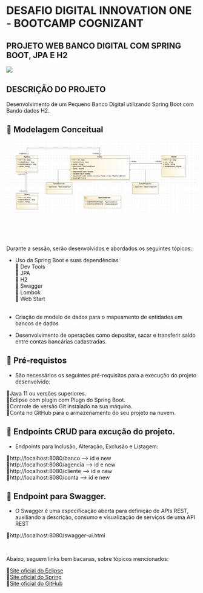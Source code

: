 # DESAFIO DIGITAL INNOVATION ONE - BOOTCAMP COGNIZANT

<h2> PROJETO WEB BANCO DIGITAL COM SPRING BOOT, JPA E H2 </h2>

<img src="http://img.shields.io/static/v1?label=STATUS&message=CONCLUIDO&color=GREEN&style=for-the-badge"/>


<h2>DESCRIÇÃO DO PROJETO</h2>

Desenvolvimento de um Pequeno Banco Digital utilizando Spring Boot com Bando dados H2.

<h2>
🛑 Modelagem Conceitual
</h2>

<img src="https://github.com/francisleisouza/banco_digital_dio/blob/master/img/mc_banco_digital.png"/>

<br><br><br>

Durante a sessão, serão desenvolvidos e abordados os seguintes tópicos:

* Uso da Spring Boot e suas dependências<br>
 🔸 Dev Tools<br>
 🔸 JPA<br>
 🔸 H2<br>
 🔸 Swagger<br>
 🔸 Lombok<br>
 🔸 Web Start<br><br>
 
 * Criação de modelo de dados para o mapeamento de entidades em bancos de dados <br>
 * Desenvolvimento de operações como depositar, sacar e transferir saldo entre contas bancárias cadastradas.<br>

<h2>
🛑 Pré-requistos
</h2>

* São necessários os seguintes pré-requisitos para a execução do projeto desenvolvido:
<p>
🔹Java 11 ou versões superiores.<br>
🔹Eclipse com plugin com Plugn do Spring Boot.<br>
🔹Controle de versão Git instalado na sua máquina.<br>
🔹Conta no GitHub para o armazenamento do seu projeto na nuvem.<br>

</p>

<h2>
🛑 Endpoints CRUD para excução do projeto.
</h2>

* Endpoints para Inclusão, Alteração, Exclusão e Listagem:
<p>
🔹http://localhost:8080/banco --> id e new <br>
🔹http://localhost:8080/agencia --> id e new <br>
🔹http://localhost:8080/cliente --> id e new <br>
🔹http://localhost:8080/conta --> id e new  <br>

</p>

<h2>
🛑 Endpoint para Swagger.
</h2>

* O Swagger é uma especificação aberta para definição de APIs REST, auxiliando a descrição, consumo e visualização de serviços de uma API REST
<p>
🔹http://localhost:8080/swagger-ui.html <br>
</p><br>

Abaixo, seguem links bem bacanas, sobre tópicos mencionados:


🔹[Site oficial do Eclipse](https://www.eclipse.org/)<br>
🔹[Site oficial do Spring](https://spring.io/)<br>
🔹[Site oficial do GitHub](http://github.com/)<br>

